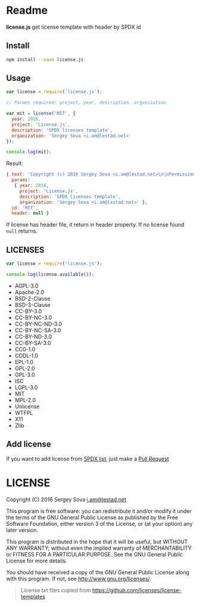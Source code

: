 # Readme

**license.js** get license template with header by SPDX id

## Install

```bash
npm install --save license.js
```

## Usage


```js
var license = require('license.js');

// Params required: project, year, description, organization

var mit = license('MIT', {
  year: 2016,
  project: 'License.js',
  description: 'SPDX licenses template',
  organization: 'Sergey Sova <i.am@lestad.net>'
});

console.log(mit);
```

Result:

```js
{ text: 'Copyright (c) 2016 Sergey Sova <i.am@lestad.net>\n\nPermission is hereby granted, free of charge, to any person obtaining a copy\nof this software and associated documentation files (the "Software"), to deal\nin the Software without restriction, including without limitation the rights\nto use, copy, modify, merge, publish, distribute, sublicense, and/or sell\ncopies of the Software, and to permit persons to whom the Software is\nfurnished to do so, subject to the following conditions:\n\nThe above copyright notice and this permission notice shall be included in all\ncopies or substantial portions of the Software.\n\nTHE SOFTWARE IS PROVIDED "AS IS", WITHOUT WARRANTY OF ANY KIND,\nEXPRESS OR IMPLIED, INCLUDING BUT NOT LIMITED TO THE WARRANTIES OF\nMERCHANTABILITY, FITNESS FOR A PARTICULAR PURPOSE AND NONINFRINGEMENT.\nIN NO EVENT SHALL THE AUTHORS OR COPYRIGHT HOLDERS BE LIABLE FOR ANY CLAIM,\nDAMAGES OR OTHER LIABILITY, WHETHER IN AN ACTION OF CONTRACT, TORT OR\nOTHERWISE, ARISING FROM, OUT OF OR IN CONNECTION WITH THE SOFTWARE OR THE USE\nOR OTHER DEALINGS IN THE SOFTWARE.\n',
  params:
   { year: 2016,
     project: 'License.js',
     description: 'SPDX licenses template',
     organization: 'Sergey Sova <i.am@lestad.net>' },
  id: 'MIT',
  header: null }
```

If license has header file, it return in header property.
If no license found `null` returns.


## LICENSES

```js
var license = require('license.js');

console.log(license.available());

```


* AGPL-3.0
* Apache-2.0
* BSD-2-Clause
* BSD-3-Clause
* CC-BY-3.0
* CC-BY-NC-3.0
* CC-BY-NC-ND-3.0
* CC-BY-NC-SA-3.0
* CC-BY-ND-3.0
* CC-BY-SA-3.0
* CC0-1.0
* CDDL-1.0
* EPL-1.0
* GPL-2.0
* GPL-3.0
* ISC
* LGPL-3.0
* MIT
* MPL-2.0
* Unlicense
* WTFPL
* X11
* Zlib

## Add license

If you want to add license from [SPDX list](http://spdx.org/licenses/), just make a [Pull Request](https://github.com/LestaD/license.js)

# LICENSE

Copyright (C) 2016  Sergey Sova <i.am@lestad.net>

This program is free software: you can redistribute it and/or modify
it under the terms of the GNU General Public License as published by
the Free Software Foundation, either version 3 of the License, or
(at your option) any later version.

This program is distributed in the hope that it will be useful,
but WITHOUT ANY WARRANTY; without even the implied warranty of
MERCHANTABILITY or FITNESS FOR A PARTICULAR PURPOSE.  See the
GNU General Public License for more details.

You should have received a copy of the GNU General Public License
along with this program.  If not, see <http://www.gnu.org/licenses/>.

> License txt files copied from https://github.com/licenses/license-templates
